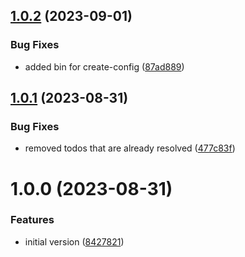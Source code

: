 ## [1.0.2](https://github.com/boehringer-ingelheim/create-config/compare/v1.0.1...v1.0.2) (2023-09-01)


### Bug Fixes

* added bin for create-config ([87ad889](https://github.com/boehringer-ingelheim/create-config/commit/87ad88907a510ffabfcd7154a447c98977c08b07))

## [1.0.1](https://github.com/boehringer-ingelheim/create-config/compare/v1.0.0...v1.0.1) (2023-08-31)


### Bug Fixes

* removed todos that are already resolved ([477c83f](https://github.com/boehringer-ingelheim/create-config/commit/477c83fce7f30641223aadea0d78a4071a609149))

# 1.0.0 (2023-08-31)


### Features

* initial version ([8427821](https://github.com/boehringer-ingelheim/create-config/commit/84278211dac7a6264f6ca928ba4e9eedf9ce58f5))
